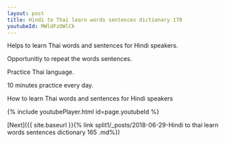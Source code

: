 ```yaml
---
layout: post
title: Hindi to Thai learn words sentences dictionary 170 
youtubeId: MWldFzOWlCk
---
```

 
 
Helps to learn Thai words and sentences for Hindi speakers.

Opportunitiy to repeat the words sentences. 

Practice Thai language. 
 
10 minutes practice every day. 
 
How to learn Thai words and sentences for Hindi speakers 
 
{% include youtubePlayer.html id=page.youtubeId %}
 
 
[Next]({{ site.baseurl }}{% link  split1/_posts/2018-06-29-Hindi to thai learn words sentences dictionary 165 .md%})
 
